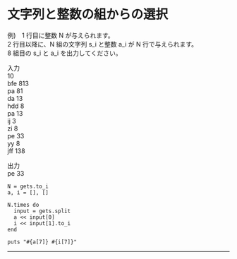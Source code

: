 # 文字列と整数の組からの選択
例)　1 行目に整数 N が与えられます。  
2 行目以降に、N 組の文字列 s_i と整数 a_i が N 行で与えられます。  
8 組目の s_i と a_i を出力してください。  

入力  
10  
bfe 813  
pa 81  
da 13  
hdd 8  
pa 13  
ij 3  
zi 8  
pe 33  
yy 8  
jff 138  

出力  
pe 33  
~~~
N = gets.to_i
a, i = [], []

N.times do
  input = gets.split
  a << input[0]
  i << input[1].to_i
end

puts "#{a[7]} #{i[7]}"
~~~
***
